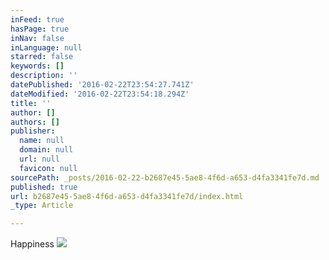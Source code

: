 ```yaml
---
inFeed: true
hasPage: true
inNav: false
inLanguage: null
starred: false
keywords: []
description: ''
datePublished: '2016-02-22T23:54:27.741Z'
dateModified: '2016-02-22T23:54:18.294Z'
title: ''
author: []
authors: []
publisher:
  name: null
  domain: null
  url: null
  favicon: null
sourcePath: _posts/2016-02-22-b2687e45-5ae8-4f6d-a653-d4fa3341fe7d.md
published: true
url: b2687e45-5ae8-4f6d-a653-d4fa3341fe7d/index.html
_type: Article

---
```

Happiness
![](https://the-grid-user-content.s3-us-west-2.amazonaws.com/bd50a407-655b-46db-8811-402ce3306bef.jpg)